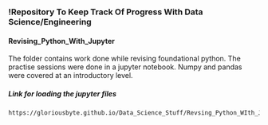 ### !Repository To Keep Track Of Progress With Data Science/Engineering

#### Revising_Python_With_Jupyter
The folder contains work done while revising foundational python. The practise
sessions were done in a jupyter notebook. Numpy and pandas were covered at an 
introductory level.

##### Link for loading the jupyter files
```diff
https://gloriousbyte.github.io/Data_Science_Stuff/Revsing_Python_WIth_Jupyter/
```
